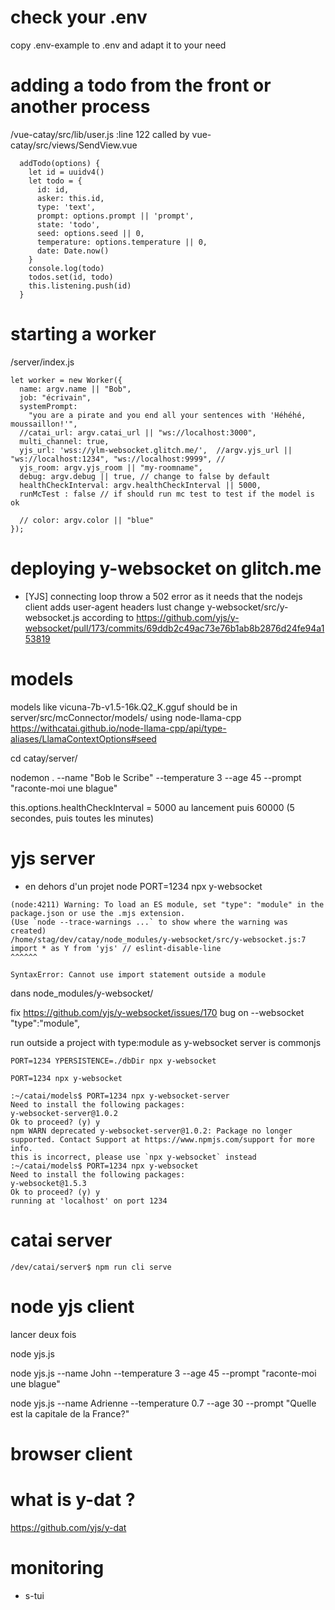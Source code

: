 # check your .env
copy .env-example to .env and adapt it to your need


# adding a todo from the front or another process

/vue-catay/src/lib/user.js :line 122 called by vue-catay/src/views/SendView.vue
```
  addTodo(options) {
    let id = uuidv4()
    let todo = {
      id: id,
      asker: this.id,
      type: 'text',
      prompt: options.prompt || 'prompt',
      state: 'todo',
      seed: options.seed || 0,
      temperature: options.temperature || 0,
      date: Date.now()
    }
    console.log(todo)
    todos.set(id, todo)
    this.listening.push(id)
  }
  ```

# starting a worker

/server/index.js
```
let worker = new Worker({
  name: argv.name || "Bob",
  job: "écrivain",
  systemPrompt:
    "you are a pirate and you end all your sentences with 'Héhéhé, moussaillon!'",
  //catai_url: argv.catai_url || "ws://localhost:3000",
  multi_channel: true,
  yjs_url: 'wss://ylm-websocket.glitch.me/',  //argv.yjs_url || "ws://localhost:1234", "ws://localhost:9999", //
  yjs_room: argv.yjs_room || "my-roomname",
  debug: argv.debug || true, // change to false by default
  healthCheckInterval: argv.healthCheckInterval || 5000,
  runMcTest : false // if should run mc test to test if the model is ok

  // color: argv.color || "blue"
});
```


# deploying y-websocket on glitch.me

- [YJS] connecting loop
throw a 502 error as it needs that the nodejs client adds user-agent headers 
lust change y-websocket/src/y-websocket.js according to https://github.com/yjs/y-websocket/pull/173/commits/69ddb2c49ac73e76b1ab8b2876d24fe94a153819


# models
models like vicuna-7b-v1.5-16k.Q2_K.gguf should be in server/src/mcConnector/models/
using node-llama-cpp https://withcatai.github.io/node-llama-cpp/api/type-aliases/LlamaContextOptions#seed


cd catay/server/

nodemon .  --name "Bob le Scribe" --temperature 3 --age 45 --prompt "raconte-moi une blague"


this.options.healthCheckInterval = 5000 au lancement puis 60000 (5 secondes, puis toutes les minutes)

# yjs server
- en dehors d'un projet node
PORT=1234 npx y-websocket

```
(node:4211) Warning: To load an ES module, set "type": "module" in the package.json or use the .mjs extension.
(Use `node --trace-warnings ...` to show where the warning was created)
/home/stag/dev/catay/node_modules/y-websocket/src/y-websocket.js:7
import * as Y from 'yjs' // eslint-disable-line
^^^^^^

SyntaxError: Cannot use import statement outside a module

```
dans node_modules/y-websocket/

fix https://github.com/yjs/y-websocket/issues/170
bug on --websocket 
  "type":"module",


run outside a project with type:module as y-websocket server is commonjs
```
PORT=1234 YPERSISTENCE=./dbDir npx y-websocket

PORT=1234 npx y-websocket

:~/catai/models$ PORT=1234 npx y-websocket-server
Need to install the following packages:
y-websocket-server@1.0.2
Ok to proceed? (y) y
npm WARN deprecated y-websocket-server@1.0.2: Package no longer supported. Contact Support at https://www.npmjs.com/support for more info.
this is incorrect, please use `npx y-websocket` instead
:~/catai/models$ PORT=1234 npx y-websocket
Need to install the following packages:
y-websocket@1.5.3
Ok to proceed? (y) y
running at 'localhost' on port 1234

```


# catai server
```
/dev/catai/server$ npm run cli serve
```

# node yjs client
lancer deux fois

node yjs.js

node yjs.js --name John --temperature 3 --age 45 --prompt "raconte-moi une blague"

node yjs.js --name Adrienne --temperature 0.7 --age 30 --prompt "Quelle est la capitale de la France?"

# browser client

# what is y-dat ?
https://github.com/yjs/y-dat

# monitoring
- s-tui


